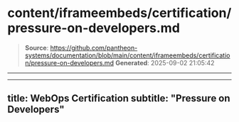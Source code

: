 # content/iframeembeds/certification/pressure-on-developers.md

> **Source**: https://github.com/pantheon-systems/documentation/blob/main/content/iframeembeds/certification/pressure-on-developers.md
> **Generated**: 2025-09-02 21:05:42

---

---
title: WebOps Certification
subtitle: "Pressure on Developers"
---

<Partial file="certification-guide/pressure-on-developers.md" />
